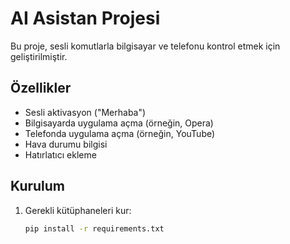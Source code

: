 # AI Asistan Projesi

Bu proje, sesli komutlarla bilgisayar ve telefonu kontrol etmek için geliştirilmiştir.

## Özellikler
- Sesli aktivasyon ("Merhaba")
- Bilgisayarda uygulama açma (örneğin, Opera)
- Telefonda uygulama açma (örneğin, YouTube)
- Hava durumu bilgisi
- Hatırlatıcı ekleme

## Kurulum
1. Gerekli kütüphaneleri kur:
   ```bash
   pip install -r requirements.txt